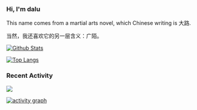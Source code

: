 ### Hi, I'm dalu

This name comes from a martial arts novel, which Chinese writing is 大路.

当然，我还喜欢它的另一层含义：广陌。

[![Github Stats](https://github-readme-stats.vercel.app/api?username=dalugm&count_private=true&include_all_commits=true&show_icons=true&hide_border=true)](https://github.com/dalugm/github-readme-stats)

[![Top Langs](https://github-readme-stats.vercel.app/api/top-langs/?username=dalugm&langs_count=10&exclude_repo=dotfiles&hide_border=true&layout=compact)](https://github.com/dalugm/github-readme-stats)

### Recent Activity

![](https://github-profile-summary-cards.vercel.app/api/cards/profile-details?username=dalugm&hide_border=true)
  
[![activity graph](https://activity-graph.herokuapp.com/graph?username=dalugm&hide_border=true&theme=github)](https://github.com/ashutosh00710/github-readme-activity-graph)
